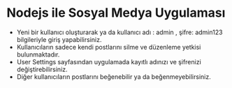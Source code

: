 ﻿# Nodejs ile Sosyal Medya Uygulaması
 
 * Yeni bir kullanıcı oluşturarak ya da kullanıcı adı : admin , şifre: admin123 bilgileriyle giriş yapabilirsiniz. 
 * Kullanıcıların sadece kendi postlarını silme ve düzenleme yetkisi bulunmaktadır. 
 * User Settings sayfasından uygulamada kayıtlı adınızı ve şifrenizi değiştirebilirsiniz. 
 * Diğer kullanıcıların postlarını beğenebilir ya da beğenmeyebilirsiniz.
